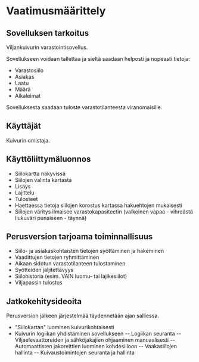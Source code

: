 # Vaatimusmäärittely

## Sovelluksen tarkoitus

Viljankuivurin varastointisovellus. 

Sovellukseen voidaan tallettaa ja sieltä saadaan helposti ja nopeasti tietoja:

 - Varastosiilo
 - Asiakas
 - Laatu
 - Määrä
 - Aikaleimat
 
 Sovelluksesta saadaan tuloste varastotilanteesta viranomaisille.

## Käyttäjät

Kuivurin omistaja.

## Käyttöliittymäluonnos

- Siilokartta näkyvissä
- Siilojen valinta kartasta
- Lisäys
- Lajittelu
- Tulosteet
- Haettaessa tietoja siilojen korostus kartassa hakuehtojen mukaisesti
- Siilojen väritys ilmaisee varastokapasiteetin (valkoinen vapaa - vihreästä liukuväri punaiseen - täynnä)

## Perusversion tarjoama toiminnallisuus

- Siilo- ja asiakaskohtaisten tietojen syöttäminen ja hakeminen
- Vaadittujen tietojen ryhmittäminen
- Aikaan sidotun varastotilanteen tulostaminen
- Syötteiden jäljitettävyys
- Siilohistoria (esim. VAIN luomu- tai lajikesiilot)
- Viljapassin tulostus

## Jatkokehitysideoita

Perusversion jälkeen järjestelmää täydennetään ajan salliessa.

- "Siilokartan" luominen kuivurikohtaisesti
- Kuivurin logiikan yhdistäminen sovellukseen
-- Logiikan seuranta
-- Viljaelevaattoreiden ja sähköjakajien ohjaaminen manuaalisesti
-- Automaattisten jakoreittien luominen kohdesiiloon
-- Vaakasiilojen hallinta
-- Kuivaustoimintojen seuranta ja hallinta

